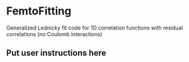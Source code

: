 # FemtoFitting
Generalized Lednicky fit code for 1D correlation functions with residual correlations (no Coulomb interactions)

## Put user instructions here
